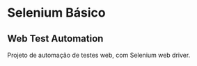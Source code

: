 # Selenium Básico

## Web Test Automation

Projeto de automação de testes web, com Selenium web driver.